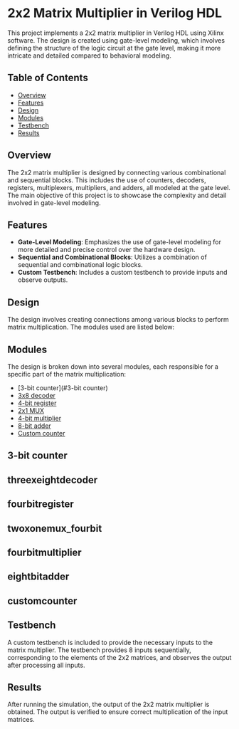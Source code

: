 # 2x2 Matrix Multiplier in Verilog HDL

This project implements a 2x2 matrix multiplier in Verilog HDL using Xilinx software. The design is created using gate-level modeling, which involves defining the structure of the logic circuit at the gate level, making it more intricate and detailed compared to behavioral modeling.

## Table of Contents

- [Overview](#overview)
- [Features](#features)
- [Design](#design)
- [Modules](#modules)
- [Testbench](#testbench)
- [Results](#results)

## Overview

The 2x2 matrix multiplier is designed by connecting various combinational and sequential blocks. This includes the use of counters, decoders, registers, multiplexers, multipliers, and adders, all modeled at the gate level. The main objective of this project is to showcase the complexity and detail involved in gate-level modeling.

## Features

- **Gate-Level Modeling**: Emphasizes the use of gate-level modeling for more detailed and precise control over the hardware design.
- **Sequential and Combinational Blocks**: Utilizes a combination of sequential and combinational logic blocks.
- **Custom Testbench**: Includes a custom testbench to provide inputs and observe outputs.

## Design

The design involves creating connections among various blocks to perform matrix multiplication. The modules used are listed below:

## Modules

The design is broken down into several modules, each responsible for a specific part of the matrix multiplication:

- [3-bit counter](#3-bit counter)
- [3x8 decoder](#threexeightdecoder)
- [4-bit register](#fourbitregister)
- [2x1 MUX](#twoxonemux_fourbit)
- [4-bit multiplier](#fourbitmultiplier)
- [8-bit adder](#eightbitadder)
- [Custom counter](#customcounter)

 ## 3-bit counter


## threexeightdecoder


## fourbitregister


## twoxonemux_fourbit


## fourbitmultiplier


## eightbitadder


## customcounter


## Testbench

A custom testbench is included to provide the necessary inputs to the matrix multiplier. The testbench provides 8 inputs sequentially, corresponding to the elements of the 2x2 matrices, and observes the output after processing all inputs.

## Results

After running the simulation, the output of the 2x2 matrix multiplier is obtained. The output is verified to ensure correct multiplication of the input matrices.




